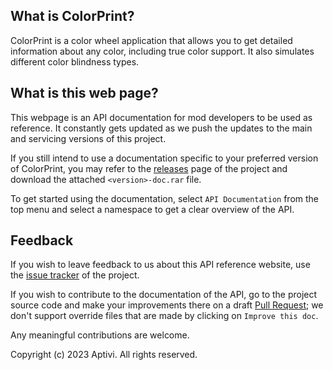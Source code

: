 ## What is ColorPrint?

ColorPrint is a color wheel application that allows you to get detailed information about any color, including true color support. It also simulates different color blindness types.

## What is this web page?
 
This webpage is an API documentation for mod developers to be used as reference. It constantly gets updated as we push the updates to the main and servicing versions of this project.

If you still intend to use a documentation specific to your preferred version of ColorPrint, you may refer to the [releases](https://github.com/Aptivi/ColorPrint/releases) page of the project and download the attached `<version>-doc.rar` file.

To get started using the documentation, select `API Documentation` from the top menu and select a namespace to get a clear overview of the API.

## Feedback

If you wish to leave feedback to us about this API reference website, use the [issue tracker](https://github.com/Aptivi/ColorPrint/issues) of the project.

If you wish to contribute to the documentation of the API, go to the project source code and make your improvements there on a draft [Pull Request](https://github.com/Aptivi/ColorPrint/pulls); we don't support override files that are made by clicking on `Improve this doc`.

Any meaningful contributions are welcome.

Copyright (c) 2023 Aptivi. All rights reserved.